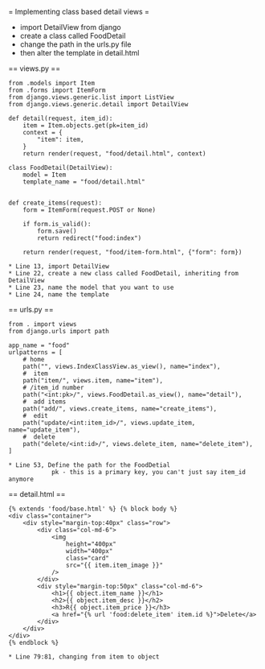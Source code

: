 
= Implementing class based detail views =
* import DetailView from django
* create a class called FoodDetail
* change the path in the urls.py file
* then alter the template in detail.html

== views.py ==

	from .models import Item
	from .forms import ItemForm
	from django.views.generic.list import ListView
	from django.views.generic.detail import DetailView

	def detail(request, item_id):
		item = Item.objects.get(pk=item_id)
		context = {
			"item": item,
		}
		return render(request, "food/detail.html", context)

	class FoodDetail(DetailView):
		model = Item
		template_name = "food/detail.html"


	def create_items(request):
		form = ItemForm(request.POST or None)

		if form.is_valid():
			form.save()
			return redirect("food:index")

		return render(request, "food/item-form.html", {"form": form})
		
	* Line 13, import DetailView
	* Line 22, create a new class called FoodDetail, inheriting from DetailView
	* Line 23, name the model that you want to use
	* Line 24, name the template
		
== urls.py ==

	from . import views
	from django.urls import path

	app_name = "food"
	urlpatterns = [
		# home
		path("", views.IndexClassView.as_view(), name="index"),
		#  item
		path("item/", views.item, name="item"),
		# /item_id number
		path("<int:pk>/", views.FoodDetail.as_view(), name="detail"),
		#  add items
		path("add/", views.create_items, name="create_items"),
		#  edit
		path("update/<int:item_id>/", views.update_item, name="update_item"),
		#  delete
		path("delete/<int:id>/", views.delete_item, name="delete_item"),
	]
	
	* Line 53, Define the path for the FoodDetial
				pk - this is a primary key, you can't just say item_id anymore
	
== detail.html ==

	{% extends 'food/base.html' %} {% block body %}
	<div class="container">
		<div style="margin-top:40px" class="row">
			<div class="col-md-6">
				<img
					height="400px"
					width="400px"
					class="card"
					src="{{ item.item_image }}"
				/>
			</div>
			<div style="margin-top:50px" class="col-md-6">
				<h1>{{ object.item_name }}</h1>
				<h2>{{ object.item_desc }}</h2>
				<h3>R{{ object.item_price }}</h3>
				<a href="{% url 'food:delete_item' item.id %}">Delete</a>
			</div>
		</div>
	</div>
	{% endblock %}
	
	* Line 79:81, changing from item to object
